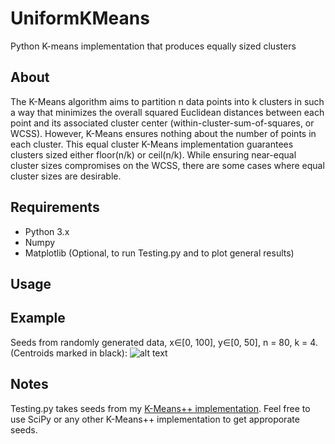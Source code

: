 # UniformKMeans
Python K-means implementation that produces equally sized clusters
## About
The K-Means algorithm aims to partition n data points into k clusters in such a way that minimizes the overall squared Euclidean distances between each point and its associated cluster center (within-cluster-sum-of-squares, or WCSS). However, K-Means ensures nothing about the number of points in each cluster. This equal cluster K-Means implementation guarantees clusters sized either floor(n/k) or ceil(n/k). While ensuring near-equal cluster sizes compromises on the WCSS, there are some cases where equal cluster sizes are desirable.
## Requirements
* Python 3.x
* Numpy
* Matplotlib (Optional, to run Testing.py and to plot general results)

## Usage


## Example
Seeds from randomly generated data, x∈[0, 100], y∈[0, 50], n = 80, k = 4. (Centroids marked in black):
![alt text](https://github.com/JasonFuu/UniformKMeans/blob/master/Screenshots/figure_1.png)

## Notes
Testing.py takes seeds from my [K-Means++ implementation](https://github.com/JasonFuu/KMeansPlusPlus). Feel free to use SciPy or any other K-Means++ implementation to get approporate seeds.
